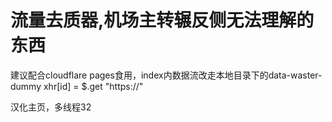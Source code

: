 # 流量去质器,机场主转辗反侧无法理解的东西

建议配合cloudflare pages食用，index内数据流改走本地目录下的data-waster-dummy    xhr[id] = $.get "https://"


汉化主页，多线程32




